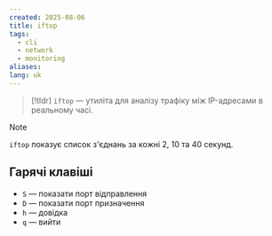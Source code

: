 ```yaml
---
created: 2025-08-06
title: iftop
tags:
  - cli
  - network
  - monitoring
aliases: 
lang: uk
---
```


> [!tldr]
> `iftop` — утиліта для аналізу трафіку між IP-адресами в реальному часі.

> [!note]
> `iftop` показує список з'єднань за кожні $2$, $10$ та $40$ секунд.

## Гарячі клавіші

- `S` — показати порт відправлення
- `D` — показати порт призначення
- `h` — довідка
- `q` — вийти